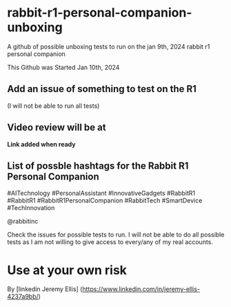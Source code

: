 # rabbit-r1-personal-companion-unboxing

A github of possible  unboxing tests to run on the jan 9th, 2024 rabbit r1 personal companion

This Github was Started Jan 10th, 2024

## Add an issue of something to test on the R1
(I will not be able to run all tests)


## Video review will be at 

**Link added when ready**


## List of possble hashtags for the Rabbit R1 Personal Companion

#AITechnology
#PersonalAssistant
#InnovativeGadgets
#RabbitR1
#RabbitR1
#RabbitR1PersonalCompanion
#RabbitTech
#SmartDevice
#TechInnovation





@rabbitinc





Check the issues for possible tests to run. I will not be able to do all possible tests as I am not willing to give access to every/any of my real accounts.



# Use at your own risk

By [linkedin Jeremy Ellis] (https://www.linkedin.com/in/jeremy-ellis-4237a9bb/) 

